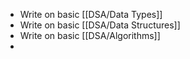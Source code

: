 - Write on basic [[DSA/Data Types]]
- Write on basic [[DSA/Data Structures]]
- Write on basic [[DSA/Algorithms]]
-